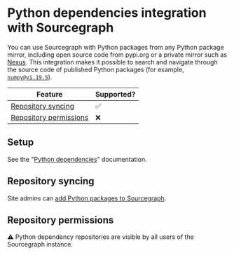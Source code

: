# Python dependencies integration with Sourcegraph

You can use Sourcegraph with Python packages from any Python package mirror, including open source code from pypi.org or a private mirror such as [Nexus](https://www.sonatype.com/products/nexus-repository).
This integration makes it possible to search and navigate through the source code of published Python packages (for example, [`numpy@v1.19.5`](https://sourcegraph.com/python/numpy@v1.19.5)).

Feature | Supported?
------- | ----------
[Repository syncing](#repository-syncing) | ✅
[Repository permissions](#repository-permissions) | ❌

## Setup

See the "[Python dependencies](../admin/external_service/python.md)" documentation.

## Repository syncing

Site admins can [add Python packages to Sourcegraph](../admin/external_service/python.md#repository-syncing).

## Repository permissions

⚠️ Python dependency repositories are visible by all users of the Sourcegraph instance.
